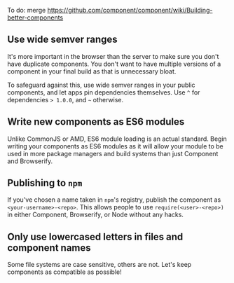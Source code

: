 
To do: merge https://github.com/component/component/wiki/Building-better-components

## Use wide semver ranges

It's more important in the browser than the server to make sure you don't have duplicate components. You don't want to have multiple versions of a component in your final build as that is unnecessary bloat.

To safeguard against this, use wide semver ranges in your public components, and let apps pin dependencies themselves. Use `^` for dependencies `> 1.0.0`, and `~` otherwise.

## Write new components as ES6 modules

Unlike CommonJS or AMD, ES6 module loading is an actual standard.
Begin writing your components as ES6 modules as it will allow your module to be used in more package managers and build systems than just Component and Browserify.

## Publishing to `npm`

If you've chosen a name taken in `npm`'s registry,
publish the component as `<your-username>-<repo>`.
This allows people to use `require(<user>-<repo>)` in either Component, Browserify, or Node without any hacks.

## Only use lowercased letters in files and component names

Some file systems are case sensitive, others are not.
Let's keep components as compatible as possible!
